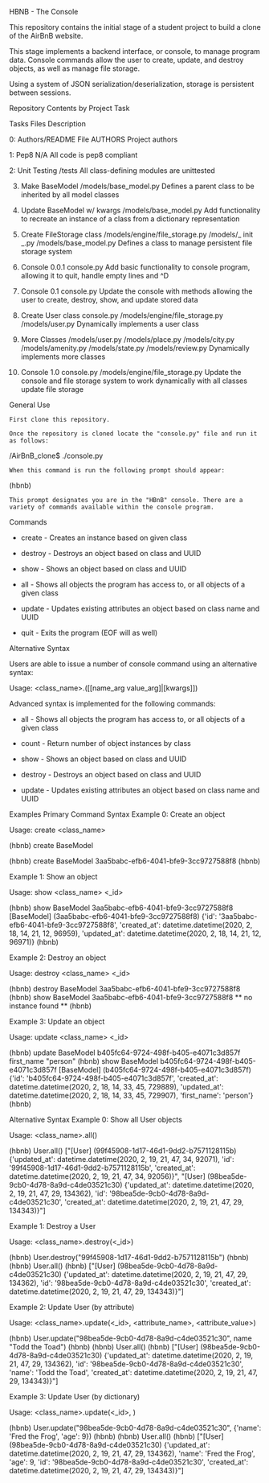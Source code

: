 HBNB - The Console

This repository contains the initial stage of a student project to build a clone of the AirBnB website.

This stage implements a backend interface, or console, to manage program data. Console commands allow the user to create, update, and destroy objects, as well as manage file storage.

Using a system of JSON serialization/deserialization, storage is persistent between sessions.

Repository Contents by Project Task

Tasks 	Files 	Description

0: Authors/README File 	AUTHORS 	Project authors

1: Pep8 	N/A 	All code is pep8 compliant

2: Unit Testing 	/tests 	All class-defining modules are unittested

3. Make BaseModel 	/models/base_model.py 	Defines a parent class to be inherited by all model classes

4. Update BaseModel w/ kwargs 	/models/base_model.py 	Add functionality to recreate an instance of a class from a dictionary representation

5. Create FileStorage class 	/models/engine/file_storage.py /models/_ init _.py /models/base_model.py 	Defines a class to manage persistent file storage system

6. Console 0.0.1 	console.py 	Add basic functionality to console program, allowing it to quit, handle empty lines and ^D

7. Console 0.1 	console.py 	Update the console with methods allowing the user to create, destroy, show, and update stored data

8. Create User class 	console.py /models/engine/file_storage.py /models/user.py 	Dynamically implements a user class

9. More Classes 	/models/user.py /models/place.py /models/city.py /models/amenity.py /models/state.py /models/review.py 	Dynamically implements more classes

10. Console 1.0 	console.py /models/engine/file_storage.py 	Update the console and file storage system to work dynamically with all classes update file storage


General Use

    First clone this repository.

    Once the repository is cloned locate the "console.py" file and run it as follows:

/AirBnB_clone$ ./console.py

    When this command is run the following prompt should appear:

(hbnb)

    This prompt designates you are in the "HBnB" console. There are a variety of commands available within the console program.

Commands

* create - Creates an instance based on given class

* destroy - Destroys an object based on class and UUID

* show - Shows an object based on class and UUID

* all - Shows all objects the program has access to, or all objects of a given class

* update - Updates existing attributes an object based on class name and UUID

* quit - Exits the program (EOF will as well)

Alternative Syntax

Users are able to issue a number of console command using an alternative syntax:

Usage: <class_name>.<command>([<id>[name_arg value_arg]|[kwargs]])

Advanced syntax is implemented for the following commands:

* all - Shows all objects the program has access to, or all objects of a given class

* count - Return number of object instances by class

* show - Shows an object based on class and UUID

* destroy - Destroys an object based on class and UUID

* update - Updates existing attributes an object based on class name and UUID



Examples
Primary Command Syntax
Example 0: Create an object

Usage: create <class_name>

(hbnb) create BaseModel

(hbnb) create BaseModel
3aa5babc-efb6-4041-bfe9-3cc9727588f8
(hbnb)                   

Example 1: Show an object

Usage: show <class_name> <_id>

(hbnb) show BaseModel 3aa5babc-efb6-4041-bfe9-3cc9727588f8
[BaseModel] (3aa5babc-efb6-4041-bfe9-3cc9727588f8) {'id': '3aa5babc-efb6-4041-bfe9-3cc9727588f8', 'created_at': datetime.datetime(2020, 2, 18, 14, 21, 12, 96959), 
'updated_at': datetime.datetime(2020, 2, 18, 14, 21, 12, 96971)}
(hbnb)  

Example 2: Destroy an object

Usage: destroy <class_name> <_id>

(hbnb) destroy BaseModel 3aa5babc-efb6-4041-bfe9-3cc9727588f8
(hbnb) show BaseModel 3aa5babc-efb6-4041-bfe9-3cc9727588f8
** no instance found **
(hbnb)   

Example 3: Update an object

Usage: update <class_name> <_id>

(hbnb) update BaseModel b405fc64-9724-498f-b405-e4071c3d857f first_name "person"
(hbnb) show BaseModel b405fc64-9724-498f-b405-e4071c3d857f
[BaseModel] (b405fc64-9724-498f-b405-e4071c3d857f) {'id': 'b405fc64-9724-498f-b405-e4071c3d857f', 'created_at': datetime.datetime(2020, 2, 18, 14, 33, 45, 729889), 
'updated_at': datetime.datetime(2020, 2, 18, 14, 33, 45, 729907), 'first_name': 'person'}
(hbnb)

Alternative Syntax
Example 0: Show all User objects

Usage: <class_name>.all()

(hbnb) User.all()
["[User] (99f45908-1d17-46d1-9dd2-b7571128115b) {'updated_at': datetime.datetime(2020, 2, 19, 21, 47, 34, 92071), 'id': '99f45908-1d17-46d1-9dd2-b7571128115b', 'created_at': datetime.datetime(2020, 2, 19, 21, 47, 34, 92056)}", "[User] (98bea5de-9cb0-4d78-8a9d-c4de03521c30) {'updated_at': datetime.datetime(2020, 2, 19, 21, 47, 29, 134362), 'id': '98bea5de-9cb0-4d78-8a9d-c4de03521c30', 'created_at': datetime.datetime(2020, 2, 19, 21, 47, 29, 134343)}"]

Example 1: Destroy a User

Usage: <class_name>.destroy(<_id>)

(hbnb) User.destroy("99f45908-1d17-46d1-9dd2-b7571128115b")
(hbnb)
(hbnb) User.all()
(hbnb) ["[User] (98bea5de-9cb0-4d78-8a9d-c4de03521c30) {'updated_at': datetime.datetime(2020, 2, 19, 21, 47, 29, 134362), 'id': '98bea5de-9cb0-4d78-8a9d-c4de03521c30', 'created_at': datetime.datetime(2020, 2, 19, 21, 47, 29, 134343)}"]

Example 2: Update User (by attribute)

Usage: <class_name>.update(<_id>, <attribute_name>, <attribute_value>)

(hbnb) User.update("98bea5de-9cb0-4d78-8a9d-c4de03521c30", name "Todd the Toad")
(hbnb)
(hbnb) User.all()
(hbnb) ["[User] (98bea5de-9cb0-4d78-8a9d-c4de03521c30) {'updated_at': datetime.datetime(2020, 2, 19, 21, 47, 29, 134362), 'id': '98bea5de-9cb0-4d78-8a9d-c4de03521c30', 'name': 'Todd the Toad', 'created_at': datetime.datetime(2020, 2, 19, 21, 47, 29, 134343)}"]

Example 3: Update User (by dictionary)

Usage: <class_name>.update(<_id>, )

(hbnb) User.update("98bea5de-9cb0-4d78-8a9d-c4de03521c30", {'name': 'Fred the Frog', 'age': 9})
(hbnb)
(hbnb) User.all()
(hbnb) ["[User] (98bea5de-9cb0-4d78-8a9d-c4de03521c30) {'updated_at': datetime.datetime(2020, 2, 19, 21, 47, 29, 134362), 'name': 'Fred the Frog', 'age': 9, 'id': '98bea5de-9cb0-4d78-8a9d-c4de03521c30', 'created_at': datetime.datetime(2020, 2, 19, 21, 47, 29, 134343)}"]

